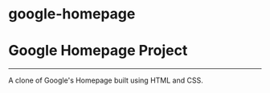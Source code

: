# google-homepage
<h1>Google Homepage Project</h1>
<hr />
A clone of Google's Homepage built using HTML and CSS.
